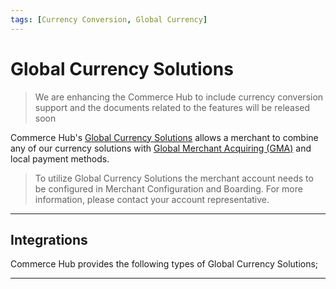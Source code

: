 ```yaml
---
tags: [Currency Conversion, Global Currency]
---
```


# Global Currency Solutions

<!-- theme: danger -->
> We are enhancing the Commerce Hub to include currency conversion support and the documents related to the features will be released soon

Commerce Hub's [Global Currency Solutions](https://www.carat.fiserv.com/en-us/solutions/global-currency/) allows a merchant to combine any of our currency solutions with [Global Merchant Acquiring (GMA)](?path=docs/Resources/Guides/Global-Merchant-Acquiring.md) and local payment methods.

<!-- theme: info -->
> To utilize Global Currency Solutions the merchant account needs to be configured in Merchant Configuration and Boarding. For more information, please contact your account representative.

---

## Integrations

Commerce Hub provides the following types of Global Currency Solutions;

<!-- type: row -->

<!-- type: card
title: Multi-Currency Pricing
description: Allows a merchant to process international currencies through Commerce Hub by overriding the `currency` in the request and settles in the merchant's local currency.
link: ?path=docs/Resources/Guides/Payment-Sources/Gift/Activation.md
-->

<!-- type: card
title: Dynamic Currency Conversion
description: aA rate request that allows a merchant to request the optimal currency and rate from our exchange rate provider, which will determine the currency and provide a price and exchange rate.
link: 
-->

<!-- type: card
title: Dynamic Pricing
description: A rate request in which the merchant will be provided with a list of currencies and prices. The merchant can choose the prices and currencies to present to their customers, or customer can select the currency they would like to pay with.
link: 
-->

<!-- type: row-end -->

---
